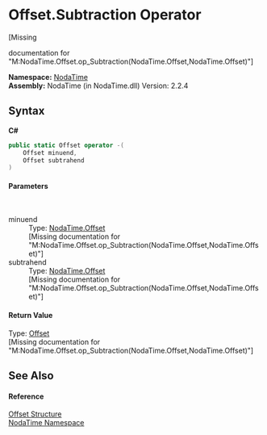 # Offset.Subtraction Operator 
 

\[Missing <summary> documentation for "M:NodaTime.Offset.op_Subtraction(NodaTime.Offset,NodaTime.Offset)"\]

**Namespace:**&nbsp;<a href="N_NodaTime">NodaTime</a><br />**Assembly:**&nbsp;NodaTime (in NodaTime.dll) Version: 2.2.4

## Syntax

**C#**<br />
``` C#
public static Offset operator -(
	Offset minuend,
	Offset subtrahend
)
```


#### Parameters
&nbsp;<dl><dt>minuend</dt><dd>Type: <a href="T_NodaTime_Offset">NodaTime.Offset</a><br />\[Missing <param name="minuend"/> documentation for "M:NodaTime.Offset.op_Subtraction(NodaTime.Offset,NodaTime.Offset)"\]</dd><dt>subtrahend</dt><dd>Type: <a href="T_NodaTime_Offset">NodaTime.Offset</a><br />\[Missing <param name="subtrahend"/> documentation for "M:NodaTime.Offset.op_Subtraction(NodaTime.Offset,NodaTime.Offset)"\]</dd></dl>

#### Return Value
Type: <a href="T_NodaTime_Offset">Offset</a><br />\[Missing <returns> documentation for "M:NodaTime.Offset.op_Subtraction(NodaTime.Offset,NodaTime.Offset)"\]

## See Also


#### Reference
<a href="T_NodaTime_Offset">Offset Structure</a><br /><a href="N_NodaTime">NodaTime Namespace</a><br />